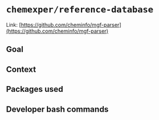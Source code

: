 # `chemexper/reference-database`

Link: [https://github.com/cheminfo/mgf-parser](https://github.com/cheminfo/mgf-parser)

## Goal

## Context


## Packages used

## Developer bash commands
